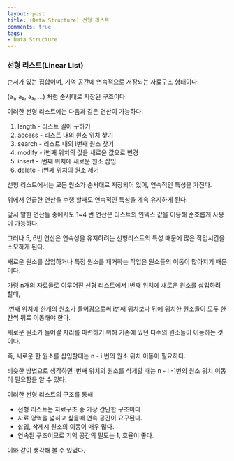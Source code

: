 ```yaml
---
layout: post
title: (Data Structure) 선형 리스트
comments: true
tags: 
- Data Structure
---
```


### 선형 리스트(Linear List)

순서가 있는 집합이며, 기억 공간에 연속적으로 저장되는 자료구조 형태이다.

(a₁, a₂, a₃, ...)  처럼 순서대로 저장된 구조이다.

이러한 선형 리스트에는 다음과 같은 연산이 가능하다.



1. length - 리스트 길이 구하기
2. access - 리스트 내의 원소 위치 찾기
3. search - 리스트 내의 i번째 원소 찾기
4. modify - i번째 위치의 값을 새로운 값으로 변경
5. insert - i번째 위치에 새로운 원소 삽입
6. delete - i번째 위치의 원소 제거



선형 리스트에서는 모든 원소가 순서대로 저장되어 있어, 연속적인 특성을 가진다. 

위에서 언급한 연산을 수행 할때도 연속적인 특성을 계속 유지하게 된다.

앞서 말한 연산들 중에서도 1~4 번 연산은 리스트의 인덱스 값을 이용해 순조롭게 사용이 가능하다.

그러나 5, 6번 연산은 연속성을 유지하려는 선형리스트의 특성 때문에 많은 작업시간을 소모하게 된다.

새로운 원소를 삽입하거나 특정 원소를 제거하는 작업은 원소들의 이동이 많아지기 때문이다.



가령 n개의 자료들로 이루어진 선형 리스트에서 i번째 위치에 새로운 원소를 삽입하려 할때, 

i번째 위치에 한개의 원소가 들어감으로써 i번째 위치보다 뒤에 위치한 원소들이 모두 한칸씩 뒤로 이동해야 한다.

새로운 원소가 들어갈 자리를 마련하기 위해 기존에 있던 다수의 원소들이 이동하는 것이다.

즉, 새로운 한 원소를 삽입할때는 n - i 번의 원소 위치 이동이 필요하다.

비슷한 방법으로 생각하면 i번째 위치의 원소를 삭제할 때는 n - i -1번의 원소 위치 이동이 필요함을 알 수 있다.



이러한 선형 리스트의 구조를 통해

* 선형 리스트는 자료구조 중 가장 간단한 구조이다
* 자료 영역을 넓히고 싶을때 연속 공간이 요구된다.
* 삽입, 삭제시 원소의 이동이 매우 많다.
* 연속된 구조이므로 기억 공간의 밀도는 1, 효율이 좋다.

이와 같이 생각해 볼 수 있었다.

